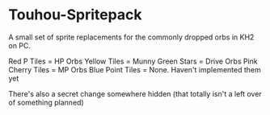 # Touhou-Spritepack
A small set of sprite replacements for the commonly dropped orbs in KH2 on PC.

Red P Tiles = HP Orbs
Yellow Tiles = Munny
Green Stars = Drive Orbs
Pink Cherry Tiles = MP Orbs
Blue Point Tiles = None. Haven't implemented them yet

There's also a secret change somewhere hidden (that totally isn't a left over of something planned)
